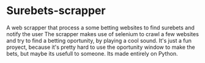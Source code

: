 # Surebets-scrapper
A web scrapper that process a some betting websites to find surebets and notify the user
The scrapper makes use of selenium to crawl a few websites and try to find a betting oportunity, by playing a cool sound.
It's just a fun proyect, because it's pretty hard to use the oportunity window to make the bets, but maybe its usefull to someone.
Its made entirely on Python.
